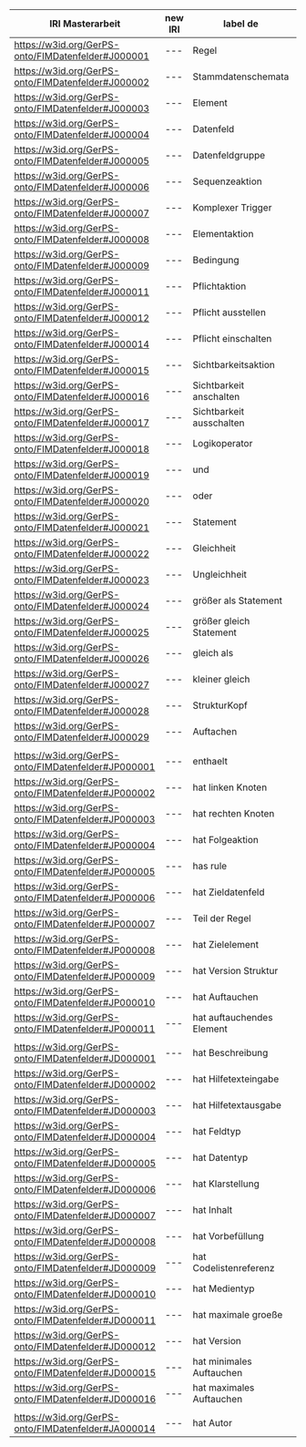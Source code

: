 | IRI Masterarbeit | new IRI | label de | label en |
|------------------|---------|----------|----------|
| https://w3id.org/GerPS-onto/FIMDatenfelder#J000001 | --- | Regel                      | FIMRule               |
| https://w3id.org/GerPS-onto/FIMDatenfelder#J000002 | --- | Stammdatenschemata         | master data schemes   |
| https://w3id.org/GerPS-onto/FIMDatenfelder#J000003 | --- | Element                    | element               |
| https://w3id.org/GerPS-onto/FIMDatenfelder#J000004 | --- | Datenfeld                  | datafield             |
| https://w3id.org/GerPS-onto/FIMDatenfelder#J000005 | --- | Datenfeldgruppe            | datafieldgroupe       |
| https://w3id.org/GerPS-onto/FIMDatenfelder#J000006 | --- | Sequenzeaktion             | sequence action       |
| https://w3id.org/GerPS-onto/FIMDatenfelder#J000007 | --- | Komplexer Trigger          | complex trigger       |
| https://w3id.org/GerPS-onto/FIMDatenfelder#J000008 | --- | Elementaktion              | element action        |
| https://w3id.org/GerPS-onto/FIMDatenfelder#J000009 | --- | Bedingung                  | condition             |
| https://w3id.org/GerPS-onto/FIMDatenfelder#J000011 | --- | Pflichtaktion              | Requried Action       |
| https://w3id.org/GerPS-onto/FIMDatenfelder#J000012 | --- | Pflicht ausstellen         | turn required off     |
| https://w3id.org/GerPS-onto/FIMDatenfelder#J000014 | --- | Pflicht einschalten        | turn required on      |
| https://w3id.org/GerPS-onto/FIMDatenfelder#J000015 | --- | Sichtbarkeitsaktion        | visibility action     |
| https://w3id.org/GerPS-onto/FIMDatenfelder#J000016 | --- | Sichtbarkeit anschalten    | turn visibility on    |
| https://w3id.org/GerPS-onto/FIMDatenfelder#J000017 | --- | Sichtbarkeit ausschalten   | turn visibility off   |
| https://w3id.org/GerPS-onto/FIMDatenfelder#J000018 | --- | Logikoperator              | logic operator        |
| https://w3id.org/GerPS-onto/FIMDatenfelder#J000019 | --- | und                        | and                   |
| https://w3id.org/GerPS-onto/FIMDatenfelder#J000020 | --- | oder                       | or                    |
| https://w3id.org/GerPS-onto/FIMDatenfelder#J000021 | --- | Statement                  | statement             |
| https://w3id.org/GerPS-onto/FIMDatenfelder#J000022 | --- | Gleichheit                 | equals                |
| https://w3id.org/GerPS-onto/FIMDatenfelder#J000023 | --- | Ungleichheit               | not equals            |
| https://w3id.org/GerPS-onto/FIMDatenfelder#J000024 | --- | größer als Statement       | greater than statement|
| https://w3id.org/GerPS-onto/FIMDatenfelder#J000025 | --- | größer gleich Statement    | greater equals Statement | 
| https://w3id.org/GerPS-onto/FIMDatenfelder#J000026 | --- | gleich als                 | lower than            |
| https://w3id.org/GerPS-onto/FIMDatenfelder#J000027 | --- | kleiner gleich             | lower Equals          |
| https://w3id.org/GerPS-onto/FIMDatenfelder#J000028 | --- | StrukturKopf               | structureHead         |
| https://w3id.org/GerPS-onto/FIMDatenfelder#J000029 | --- | Auftachen                  | Occurrence            |
| | | | |
| https://w3id.org/GerPS-onto/FIMDatenfelder#JP000001| --- | enthaelt                   | contains              |
| https://w3id.org/GerPS-onto/FIMDatenfelder#JP000002| --- | hat linken Knoten          | has left              |
| https://w3id.org/GerPS-onto/FIMDatenfelder#JP000003| --- | hat rechten Knoten         | has right             |
| https://w3id.org/GerPS-onto/FIMDatenfelder#JP000004| --- | hat Folgeaktion            | has next action       |
| https://w3id.org/GerPS-onto/FIMDatenfelder#JP000005| --- | has rule                   | hat Regel             |
| https://w3id.org/GerPS-onto/FIMDatenfelder#JP000006| --- | hat Zieldatenfeld          | has target datafield  |
| https://w3id.org/GerPS-onto/FIMDatenfelder#JP000007| --- | Teil der Regel             | part of Rule          |
| https://w3id.org/GerPS-onto/FIMDatenfelder#JP000008| --- | hat Zielelement            | has target Element    |
| https://w3id.org/GerPS-onto/FIMDatenfelder#JP000009| --- | hat Version Struktur       | has Version Structure |
| https://w3id.org/GerPS-onto/FIMDatenfelder#JP000010| --- | hat Auftauchen             | hasOccurence          |
| https://w3id.org/GerPS-onto/FIMDatenfelder#JP000011| --- | hat auftauchendes Element  | hasOccurenceElement   |
| | | | |
| https://w3id.org/GerPS-onto/FIMDatenfelder#JD000001| --- | hat Beschreibung           | has description       |
| https://w3id.org/GerPS-onto/FIMDatenfelder#JD000002| --- | hat Hilfetexteingabe       | hasHelpTextInput      |
| https://w3id.org/GerPS-onto/FIMDatenfelder#JD000003| --- | hat Hilfetextausgabe       | hasHelpTextOutput     |
| https://w3id.org/GerPS-onto/FIMDatenfelder#JD000004| --- | hat Feldtyp                | hasFieldtype          |
| https://w3id.org/GerPS-onto/FIMDatenfelder#JD000005| --- | hat Datentyp               | hasDatatype           |
| https://w3id.org/GerPS-onto/FIMDatenfelder#JD000006| --- | hat Klarstellung           | hasClarification      |
| https://w3id.org/GerPS-onto/FIMDatenfelder#JD000007| --- | hat Inhalt                 | hasContent            |
| https://w3id.org/GerPS-onto/FIMDatenfelder#JD000008| --- | hat Vorbefüllung           | hasPrefilling         |
| https://w3id.org/GerPS-onto/FIMDatenfelder#JD000009| --- | hat Codelistenreferenz     | hasCodelistReference  |
| https://w3id.org/GerPS-onto/FIMDatenfelder#JD000010| --- | hat Medientyp              | hasMediaType          |
| https://w3id.org/GerPS-onto/FIMDatenfelder#JD000011| --- | hat maximale groeße        | hasMaxSize            |
| https://w3id.org/GerPS-onto/FIMDatenfelder#JD000012| --- | hat Version                | hasVersion            |
| https://w3id.org/GerPS-onto/FIMDatenfelder#JD000015| --- | hat minimales Auftauchen   | hasMinOccurence       |
| https://w3id.org/GerPS-onto/FIMDatenfelder#JD000016| --- | hat maximales Auftauchen   | hasMaxOccurence       |
| | | |
| https://w3id.org/GerPS-onto/FIMDatenfelder#JA000014| --- | hat Autor                  | hasAuthor             |

